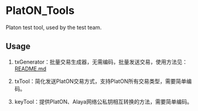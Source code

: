 # PlatON_Tools
Platon test tool, used by the test team.






## Usage
1. txGenerator：批量交易生成器，无需编码，批量发送交易，使用方法见：[README.md](./txGenerator/README.md)

2. txTool：简化发送PlatON交易方式，支持PlatON所有交易类型，需要简单编码。

3. keyTool：提供PlatON、Alaya网络公私钥相互转换的方法，需要简单编码。